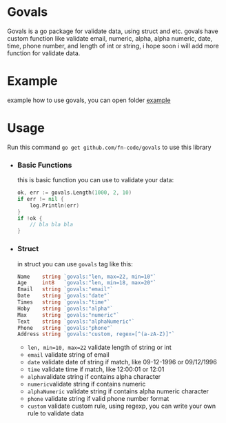 # Govals
Govals is a go package for validate data, using struct and etc. govals have custom function like validate email, numeric, alpha, alpha numeric, date, time, phone number, and length of int or string, i hope soon i will add more function for validate data.
# Example
example how to use govals, you can open folder [example](https://github.com/fn-code/govals/tree/master/example)
# Usage
Run this command `go get github.com/fn-code/govals` to use this library
- ### Basic Functions
    this is basic function you can use to validate your data:
    ```go
    ok, err := govals.Length(1000, 2, 10)
	if err != nil {
        log.Println(err)
    }
    if !ok {
        // bla bla bla
    }
    ```
- ### Struct
    in struct you can use `govals` tag like this:
    ```go
    Name    string `govals:"len, max=22, min=10"`
	Age     int8   `govals:"len, min=18, max=20"`
	Email   string `govals:"email"`
	Date    string `govals:"date"`
	Times   string `govals:"time"`
	Hoby    string `govals:"alpha"`
	Max     string `govals:"numeric"`
	Text    string `govals:"alphaNumeric"`
	Phone   string `govals:"phone"`
    Address string `govals:"custom, regex=[^(a-zA-Z)]"`
    ```
    - `len, min=10, max=22` validate length of string or int
    - `email` validate string of email
    - `date` validate date of string if match, like 09-12-1996 or 09/12/1996
    - `time` validate time if match, like 12:00:01 or 12:01
    - `alpha`validate string if contains alpha character
    - `numeric`validate string if contains numeric
    - `alphaNumeric` validate string if contains alpha numeric character
    - `phone` validate string if valid phone number format
    - `custom` validate custom rule, using regexp, you can write your own rule to validate data

